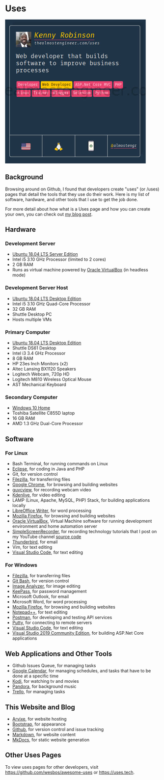 # Uses

![My uses page entry on uses.tech](/images/2020.02.01-uses-entry.jpg)

## Background

Browsing around on Github, I found that developers create "uses" (or /uses) pages that 
detail the tools that they use do their work. Here is my list of software, 
hardware, and other tools that I use to get the job done. 

For more detail about how what is a Uses page and how you can create your own, 
you can check out [my blog post](/technology/2020.02.01-developer-uses-page).

## Hardware

### Development Server

* [Ubuntu 18.04 LTS Server Edition](https://ubuntu.com)
* Intel i5 3.10 GHz Processor (limited to 2 cores)
* 2 GB RAM
* Runs as virtual machine powered by 
[Oracle VirtualBox](https://virtualbox.org) (in headless mode)

### Development Server Host

* [Ubuntu 18.04 LTS Desktop Edition](https://ubuntu.com)
* Intel i5 3.10 GHz Quad-Core Processor
* 32 GB RAM
* Shuttle Desktop PC
* Hosts multiple VMs

### Primary Computer 

* [Ubuntu 18.04 LTS Desktop Edition](https://ubuntu.com)
* Shuttle DS61 Desktop
* Intel i3 3.4 GHz Processor
* 8 GB RAM
* HP 23es Inch Monitors (x2)
* Altec Lansing BX1120 Speakers
* Logitech Webcam, 720p HD
* Logitech M810 Wireless Optical Mouse
* AST Mechanical Keyboard

### Secondary Computer 

* [Windows 10 Home](https://www.microsoft.com/en-us/software-download/windows10ISO)
* Toshiba Satellite C855D laptop
* 16 GB RAM
* AMD 1.3 GHz Dual-Core Processor

## Software

### For Linux 

* Bash Terminal, for running commands on Linux
* [Eclipse](https://eclipse.org), for coding in Java and PHP
* Git, for version control
* [Filezilla](https://filezilla-project.org/), for transferring files
* [Google Chrome](https://google.com/chrome), for browsing and building websites
* [guvcview](https://en.wikipedia.org/wiki/Guvcview), for recording webcam video
* [Kdenlive](https://kdenlive.org/en), for video editing
* LAMP (Linux, Apache, MySQL, PHP) Stack, for building applications locally
* [LibreOffice Writer](https://www.libreoffice.org), for word processing
* [Mozilla Firefox](https://www.mozilla.org/en-us/firefox), for browsing and building websites
* [Oracle VirtualBox](https://virtualbox.org), Virtual Machine software for running
development environment and home automation server
* [SimpleScreenRecorder](https://www.maartenbaert.be/simplescreenrecorder/), for recording
technology tutorials that I post on my YouTube channel
[source code](https://github.com/MaartenBaert/ssr)
* [Thunderbird](https://thunderbird.net/en-us), for email
* Vim, for text editing
* [Visual Studio Code](https://code.visualstudio.com/download), for text editing

### For Windows 

* [Filezilla](https://filezilla-project.org/), for transferring files
* [Git Bash](https://gitforwindows.org), for version control
* [Image Analyzer](http://meesoft.com/Analyzer/), for image editing
* [KeePass](https://keepass.info/), for password management
* Microsoft Outlook, for email 
* Microsoft Word, for word processing
* [Mozilla Firefox](https://www.mozilla.org/en-us/firefox), for browsing and building websites
* [Notepad++](https://notepad-plus-plus.org/downloads), for text editing
* [Postman](https://getpostman.com), for developing and testing API services
* [Putty](https://www.putty.org), for connecting to remote servers
* [Visual Studio Code](https://code.visualstudio.com/download), for text editing
* [Visual Studio 2019 Community Edition](https://code.visualstudio.com), 
for building ASP.Net Core applications

## Web Applications and Other Tools

* Github Issues Queue, for managing tasks
* [Google Calendar](https://www.google.com/calendar), for managing schedules, 
and tasks that have to be done at a specific time
* [Kodi](https://kodi.tv), for watching tv and movies
* [Pandora](https://pandora.com), for background music
* [Trello](https://trello.com/almostengr/recommend), for managing tasks

## This Website and Blog

* [Arvixe](https://www.arvixe.com/), for website hosting
* [Bootstrap](https://getbootstrap.com), for appearance
* [Github](https://github.com/almostengr/almostengrwebsite), for version control and issue tracking
* [Markdown](https://www.markdownguide.org/), for website content
* [MkDocs](https://mkdocs.org), for static website generation

## Other Uses Pages

To view uses pages for other developers, visit 
<a href="https://github.com/wesbos/awesome-uses" target="_blank">https://github.com/wesbos/awesome-uses</a>
or 
<a href="https://uses.tech" target="_blank">https://uses.tech</a>.
